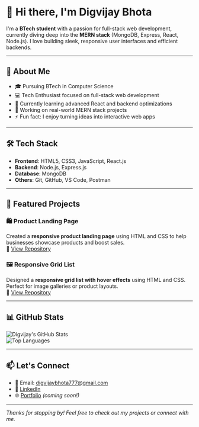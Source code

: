 # 👋 Hi there, I'm Digvijay Bhota

I'm a **BTech student** with a passion for full-stack web development, currently diving deep into the **MERN stack** (MongoDB, Express, React, Node.js). I love building sleek, responsive user interfaces and efficient backends.

---

## 🚀 About Me

- 🎓 Pursuing BTech in Computer Science
- 💻 Tech Enthusiast focused on full-stack web development
- 🌱 Currently learning advanced React and backend optimizations
- 🔭 Working on real-world MERN stack projects
- ⚡ Fun fact: I enjoy turning ideas into interactive web apps

---

## 🛠 Tech Stack

- **Frontend**: HTML5, CSS3, JavaScript, React.js  
- **Backend**: Node.js, Express.js  
- **Database**: MongoDB  
- **Others**: Git, GitHub, VS Code, Postman

---

## 📂 Featured Projects

### 🛍️ Product Landing Page
Created a **responsive product landing page** using HTML and CSS to help businesses showcase products and boost sales.  
🔗 [View Repository](https://github.com/Digvijay-Bhota/product_landing_page)

### 🖼️ Responsive Grid List
Designed a **responsive grid list with hover effects** using HTML and CSS. Perfect for image galleries or product layouts.  
🔗 [View Repository](https://github.com/Digvijay-Bhota/responsive_grid_list)
 
---

## 📊 GitHub Stats

![Digvijay's GitHub Stats](https://github-readme-stats.vercel.app/api?username=Digvijay-Bhota&show_icons=true&theme=radical)  
![Top Languages](https://github-readme-stats.vercel.app/api/top-langs/?username=Digvijay-Bhota&layout=compact&theme=radical)

---

## 📫 Let's Connect

- 📧 Email: digvijaybhota777@gmail.com  
- 🔗 [LinkedIn](https://www.linkedin.com/in/digvijay-bhota/)  
- 🌐 [Portfolio](#) *(coming soon!)*

---

_Thanks for stopping by! Feel free to check out my projects or connect with me._

